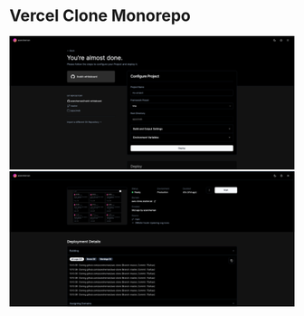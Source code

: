 # Vercel Clone Monorepo

![Project screenshoot2](docs/screenshot-2.png)
![Project screenshoot](docs/screenshot.png)
